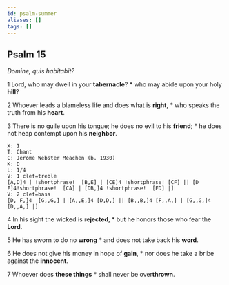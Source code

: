 ```yaml
---
id: psalm-summer
aliases: []
tags: []
---
```

## Psalm 15
*Domine, quis habitabit?*

1 Lord, who may dwell in your **tabernacle**? *
who may abide upon your holy **hill**?

2 Whoever leads a blameless life and does what is **right**, *
who speaks the truth from his **heart**.

3 There is no guile upon his tongue;
he does no evil to his **friend**; *
he does not heap contempt upon his **neighbor**.

```music-abc
X: 1
T: Chant
C: Jerome Webster Meachen (b. 1930)
K: D
L: 1/4
V: 1 clef=treble
[A,D]4 ] !shortphrase!  [B,E] | [CE]4 !shortphrase! [CF] || [D F]4!shortphrase!  [CA] | [DB,]4 !shortphrase!  [FD] |]
V: 2 clef=bass
[D, F,]4  [G,,G,] | [A,,E,]4 [D,D,] || [B,,B,]4 [F,,A,] | [G,,G,]4 [D,,A,] |]
```

4 In his sight the wicked is re**jected**, *
but he honors those who fear the **Lord**.

5 He has sworn to do no **wrong** *
and does not take back his **word**.

6 He does not give his money in hope of **gain**, *
nor does he take a bribe against the **innocent**.

7 Whoever does **these things** *
shall never be over**thrown**.

